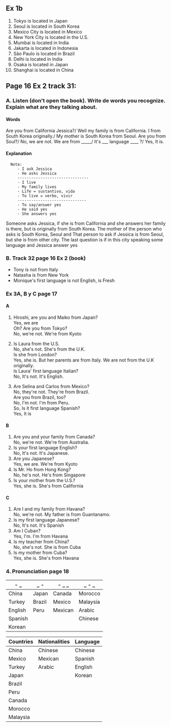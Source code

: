 ## Ex 1b

1. Tokyo is located in Japan
2. Seoul is located in South Korea
3. Mexico City is located in Mexico
4. New York City is located in the U.S.
5. Mumbai is located in India
6. Jakarta is located in Indonesia
7. São Paulo is located in Brazil
8. Delhi is located in India
9. Osaka is located in Japan
10. Shanghai is located in China

## Page 16 Ex 2 track 31:

### A. Listen (don't open the book). Write de words you recognize. Explain what are they talking about.

#### Words

Are you from California Jessica?/
Well my family is from California. I from South Korea originally./
My mother is South Korea from Seoul. Are you from Soul?/
No, we are not. We are from \_\_\_\_\_/
It's \_\_\_ language \_\_\_\_ ?/
Yes, It is.

#### Explanation

      Nota:
         - I ask Jessica
         - He asks Jessica
         -------------------------------
         - I live
         - My family lives
         - Life = sustantivo, vida
         - To live = verbo, vivir
         ------------------------------
         - To say/answer yes
         - He said yes
         - She answers yes

Someone asks Jessica, if she is from California and she answers her family is there, but is originally from South Korea.
The mother of the person who asks is South Korea, Seoul and That person to ask if Jessica is from Seoul, but she is from other city.
The last question is if in this city speaking some language and Jessica answer yes

### B. Track 32 page 16 Ex 2 (book)

- Tony is not from Italy
- Natasha is from New York
- Monique's first language is not English, is Fresh

### Ex 3A, B y C page 17

#### A

1. Hiroshi, are you and Maiko from Japan?\
   Yes, we are\
   Oh? Are you from Tokyo?\
   No, we're not. We're from Kyoto

2. Is Laura from the U.S.\
   No, she's not. She's from the U.K.\
   Is she from London?\
   Yes, she is. But her parents are from Italy. We are not from the U.K originally.\
   Is Laura' first language Italian?\
   No, It's not. It's English.

3. Are Selina and Carlos from Mexico?\
   No, they're not. They're from Brazil.\
   Are you from Brazil, too?\
   No, I'm not. I'm from Peru.\
   So, Is it first language Spanish? \
   Yes, It is

#### B

1. Are you and your family from Canada?\
   No, we're not. We're from Australia.
2. Is your first language English?\
   No, It's not. It's Japanese.
3. Are you Japanese?\
   Yes, we are. We're from Kyoto
4. Is Mr. Ho from Hong Kong?\
   No, he's not. He's from Singapore
5. Is your mother from the U.S.?\
   Yes, she is. She's from California

#### C

1. Are I and my family from Havana?\
   No, we're not. My father is from Guantanamo.
2. Is my first language Japanese?\
   No, It's not. It's Spanish
3. Am I Cuban?\
   Yes, I'm. I'm from Havana
4. Is my teacher from China?\
   No, she's not. She is from Cuba
5. Is my mother from Cuba?\
   Yes, she is. She's from Havana

### 4. Pronunciation page 18

| - \_    | \_ -   | - \_ \_ | _ - _    |
| ------- | ------ | ------- | -------- |
| China   | Japan  | Canada  | Morocco  |
| Turkey  | Brazil | Mexico  | Malaysia |
| English | Peru   | Mexican | Arabic   |
| Spanish |        |         | Chinese  |
| Korean  |        |         |          |

| Countries | Nationalities | Language |
| --------- | ------------- | -------- |
| China     | Chinese       | Chinese  |
| Mexico    | Mexican       | Spanish  |
| Turkey    | Arabic        | English  |
| Japan     |               | Korean   |
| Brazil    |               |          |
| Peru      |               |          |
| Canada    |               |          |
| Morocco   |               |          |
| Malaysia  |               |          |
